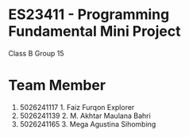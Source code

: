 # ES23411 - Programming Fundamental Mini Project
Class B Group 15
# Team Member 
1. 5026241117 1. Faiz Furqon Explorer
2. 5026241139 2. M. Akhtar Maulana Bahri
3. 5026241165 3. Mega Agustina Sihombing
